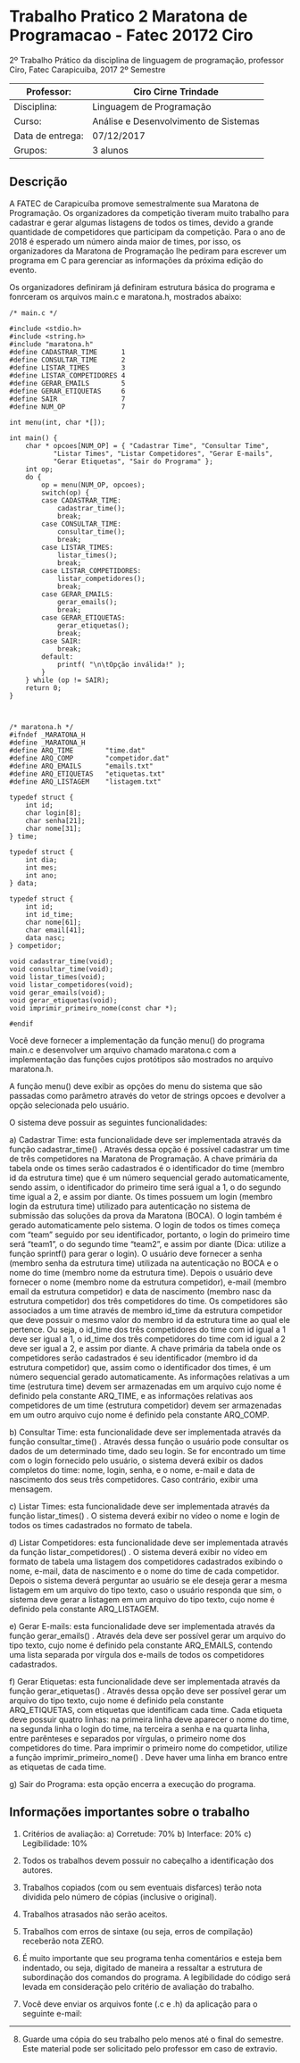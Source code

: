 # Trabalho Pratico 2 Maratona de Programacao - Fatec 20172 Ciro

2º Trabalho Prático da disciplina de linguagem de programação, professor Ciro, Fatec Carapicuiba, 2017 2º Semestre

Professor:         |Ciro Cirne Trindade
-------------------|-------------------------------------
Disciplina:        |Linguagem de Programação
Curso:             |Análise e Desenvolvimento de Sistemas
Data de entrega:   |07/12/2017
Grupos:            |3 alunos


## Descrição

A FATEC de Carapicuíba promove semestralmente sua Maratona de Programação. Os
organizadores da competição tiveram muito trabalho para cadastrar e gerar algumas listagens
de todos os times, devido a grande quantidade de competidores que participam da
competição. Para o ano de 2018 é esperado um número ainda maior de times, por isso, os
organizadores da Maratona de Programação lhe pediram para escrever um programa em C
para gerenciar as informações da próxima edição do evento.

Os organizadores definiram já definiram estrutura básica do programa e fonrceram os
arquivos main.c e maratona.h, mostrados abaixo:

    /* main.c */

    #include <stdio.h>
    #include <string.h>
    #include "maratona.h"
    #define CADASTRAR_TIME      1
    #define CONSULTAR_TIME      2
    #define LISTAR_TIMES        3
    #define	LISTAR_COMPETIDORES 4
    #define GERAR_EMAILS        5
    #define GERAR_ETIQUETAS     6
    #define SAIR                7
    #define NUM_OP              7

    int menu(int, char *[]);

    int main() {
        char * opcoes[NUM_OP] = { "Cadastrar Time", "Consultar Time",
               "Listar Times", "Listar Competidores", "Gerar E-mails",
               "Gerar Etiquetas", "Sair do Programa" };
        int op;
        do {
            op = menu(NUM_OP, opcoes);
            switch(op) {
            case CADASTRAR_TIME:
                cadastrar_time();
                break;
            case CONSULTAR_TIME:
                consultar_time();
                break;
            case LISTAR_TIMES:
                listar_times();
                break;
            case LISTAR_COMPETIDORES:
                listar_competidores();
                break;
            case GERAR_EMAILS:
                gerar_emails();
                break;
            case GERAR_ETIQUETAS:
                gerar_etiquetas();
                break;
            case SAIR:
                break;
            default:
                printf( "\n\tOpção inválida!" );
            }
        } while (op != SAIR);
        return 0;
    }



    /* maratona.h */
    #ifndef _MARATONA_H
    #define _MARATONA_H
    #define ARQ_TIME        "time.dat"
    #define ARQ_COMP        "competidor.dat"
    #define ARQ_EMAILS      "emails.txt"
    #define ARQ_ETIQUETAS   "etiquetas.txt"
    #define ARQ_LISTAGEM    "listagem.txt"

    typedef struct {
        int id;
        char login[8];
        char senha[21];
        char nome[31];
    } time;

    typedef struct {
        int dia;
        int mes;
        int ano;
    } data;

    typedef struct {
        int id;
        int id_time;
        char nome[61];
        char email[41];
        data nasc;
    } competidor;

    void cadastrar_time(void);
    void consultar_time(void);
    void listar_times(void);
    void listar_competidores(void);
    void gerar_emails(void);
    void gerar_etiquetas(void);
    void imprimir_primeiro_nome(const char *);

    #endif


Você deve fornecer a implementação da função menu() do programa main.c e
desenvolver um arquivo chamado maratona.c com a implementação das funções cujos
protótipos são mostrados no arquivo maratona.h.

A função menu() deve exibir as opções do menu do sistema que são passadas como
parâmetro através do vetor de strings opcoes e devolver a opção selecionada pelo usuário.

O sistema deve possuir as seguintes funcionalidades:

a) Cadastrar Time: esta funcionalidade deve ser implementada através da função
cadastrar_time() . Através dessa opção é possível cadastrar um time de três
competidores na Maratona de Programação. A chave primária da tabela onde os times
serão cadastrados é o identificador do time (membro id da estrutura time) que é um
número sequencial gerado automaticamente, sendo assim, o identificador do primeiro
time será igual a 1, o do segundo time igual a 2, e assim por diante. Os times possuem
um login (membro login da estrutura time) utilizado para autenticação no sistema de
submissão das soluções da prova da Maratona (BOCA). O login também é gerado
automaticamente pelo sistema. O login de todos os times começa com “team” seguido
por seu identificador, portanto, o login do primeiro time será “team1”, o do segundo
time “team2”, e assim por diante (Dica: utilize a função sprintf() para gerar o login). O
usuário deve fornecer a senha (membro senha da estrutura time) utilizada na
autenticação no BOCA e o nome do time (membro nome da estrutura time). Depois o
usuário deve fornecer o nome (membro nome da estrutura competidor), e-mail
(membro email da estrutura competidor) e data de nascimento (membro nasc da
estrutura competidor) dos três competidores do time. Os competidores são associados
a um time através de membro id_time da estrutura competidor que deve possuir o
mesmo valor do membro id da estrutura time ao qual ele pertence. Ou seja, o id_time
dos três competidores do time com id igual a 1 deve ser igual a 1, o id_time dos três
competidores do time com id igual a 2 deve ser igual a 2, e assim por diante. A chave
primária da tabela onde os competidores serão cadastrados é seu identificador
(membro id da estrutura competidor) que, assim como o identificador dos times, é um
número sequencial gerado automaticamente. As informações relativas a um time
(estrutura time) devem ser armazenadas em um arquivo cujo nome é definido pela
constante ARQ_TIME, e as informações relativas aos competidores de um time
(estrutura competidor) devem ser armazenadas em um outro arquivo cujo nome é
definido pela constante ARQ_COMP.

b) Consultar Time: esta funcionalidade deve ser implementada através da função
consultar_time() . Através dessa função o usuário pode consultar os dados de um
determinado time, dado seu login. Se for encontrado um time com o login fornecido
pelo usuário, o sistema deverá exibir os dados completos do time: nome, login, senha,
e o nome, e-mail e data de nascimento dos seus três competidores. Caso contrário,
exibir uma mensagem.

c) Listar Times: esta funcionalidade deve ser implementada através da função
listar_times() . O sistema deverá exibir no vídeo o nome e login de todos os times
cadastrados no formato de tabela.

d) Listar Competidores: esta funcionalidade deve ser implementada através da função
listar_competidores() . O sistema deverá exibir no vídeo em formato de tabela
uma listagem dos competidores cadastrados exibindo o nome, e-mail, data de
nascimento e o nome do time de cada competidor. Depois o sistema deverá perguntar
ao usuário se ele deseja gerar a mesma listagem em um arquivo do tipo texto, caso o
usuário responda que sim, o sistema deve gerar a listagem em um arquivo do tipo
texto, cujo nome é definido pela constante ARQ_LISTAGEM.

e) Gerar E-mails: esta funcionalidade deve ser implementada através da função
gerar_emails() . Através dela deve ser possível gerar um arquivo do tipo texto, cujo
nome é definido pela constante ARQ_EMAILS, contendo uma lista separada por
vírgula dos e-mails de todos os competidores cadastrados.

f) Gerar Etiquetas: esta funcionalidade deve ser implementada através da função
gerar_etiquetas() . Através dessa opção deve ser possível gerar um arquivo do
tipo texto, cujo nome é definido pela constante ARQ_ETIQUETAS, com etiquetas que
identificam cada time. Cada etiqueta deve possuir quatro linhas: na primeira linha
deve aparecer o nome do time, na segunda linha o login do time, na terceira a senha e
na quarta linha, entre parênteses e separados por vírgulas, o primeiro nome dos
competidores do time. Para imprimir o primeiro nome do competidor, utilize a função
imprimir_primeiro_nome() . Deve haver uma linha em branco entre as etiquetas de
cada time.

g) Sair do Programa: esta opção encerra a execução do programa.

## Informações importantes sobre o trabalho

1. Critérios de avaliação:
a) Corretude: 70%
b) Interface: 20%
c) Legibilidade: 10%

2. Todos os trabalhos devem possuir no cabeçalho a identificação dos autores.

3. Trabalhos copiados (com ou sem eventuais disfarces) terão nota dividida pelo número
de cópias (inclusive o original).

4. Trabalhos atrasados não serão aceitos.

5. Trabalhos com erros de sintaxe (ou seja, erros de compilação) receberão nota ZERO.

6. É muito importante que seu programa tenha comentários e esteja bem indentado, ou
seja, digitado de maneira a ressaltar a estrutura de subordinação dos comandos do
programa. A legibilidade do código será levada em consideração pelo critério de
avaliação do trabalho.

7. Você deve enviar os arquivos fonte (.c e .h) da aplicação para o seguinte e-mail:
********

8. Guarde uma cópia do seu trabalho pelo menos até o final do semestre. Este material
pode ser solicitado pelo professor em caso de extravio.
